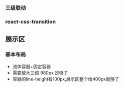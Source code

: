 ### 三级联动
### react-css-transition
## 展示区
### 基本布局
+ 流体容器+固定容器
+ 需要放大三倍 980px 足够了
+ 容器的line-height有100px,展示区整个给400px就够了
